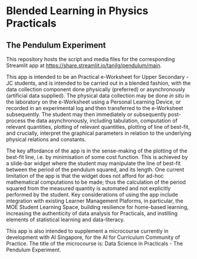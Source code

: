 # Blended Learning in Physics Practicals #
## The Pendulum Experiment ##

This repository hosts the script and media files for the corresponding Streamlit app at https://share.streamlit.io/tanjlg/pendulum/main.

This app is intended to be an Practical e-Worksheet for Upper Secondary - JC students, and is intended to be carried out in a blended fashion, with the data collection component done physically (preferred) or asynchronously (artificial data supplied). The physical data collection may be done *in situ* in the laboratory on the e-Worksheet using a Personal Learning Device, or recorded in an experimental log and then transferred to the e-Worksheet subsequently. The student may then immediately or subsequently post-process the data asynchronously, including tabulation, computation of relevant quantities, plotting of relevant quantities, plotting of line of best-fit, and crucially, interpret the graphical parameters in relation to the underlying physical relations and constants.

The key affordance of the app is in the sense-making of the plotting of the best-fit line, i.e. by minimisation of some cost function. This is achieved by a slide-bar widget where the student may manipulate the line of best-fit between the period of the pendulum squared, and its length. One current limitation of the app is that the widget does not afford for ad-hoc mathematical computations to be made; thus the calculation of the period squared from the measured quantity is automated and not explicitly performed by the student. Key considerations of using the app include integration with existing Learner Management Plaforms, in particular, the MOE Student Learning Space, building resilience for home-based learning, increasing the authenticity of data analysis for Practicals, and instilling elements of statistical learning and data-literacy.

This app is also intended to supplement a microcourse currently in development with AI Singapore, for the AI for Curriculum Community of Practice. The title of the microcourse is: Data Science in Practicals - The Pendulum Experiment.
